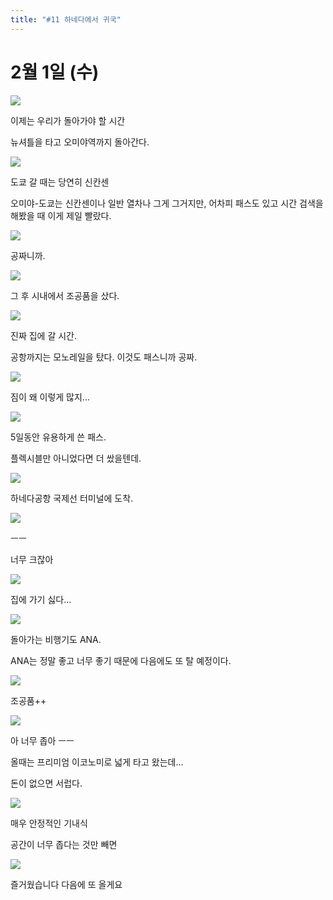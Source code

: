 ```yaml
---
title: "#11 하네다에서 귀국"
---
```


# 2월 1일 (수)

![](/photos/170127-ejapan/11_01.jpg)

이제는 우리가 돌아가야 할 시간

뉴셔틀을 타고 오미야역까지 돌아간다.

![](/photos/170127-ejapan/11_02.jpg)

도쿄 갈 때는 당연히 신칸센

오미야-도쿄는 신칸센이나 일반 열차나 그게 그거지만, 어차피 패스도 있고 시간 검색을 해봤을 때 이게 제일 빨랐다.

![](/photos/170127-ejapan/11_03.jpg)

공짜니까.

![](/photos/170127-ejapan/11_04.jpg)

그 후 시내에서 조공품을 샀다.

![](/photos/170127-ejapan/11_05.jpg)

진짜 집에 갈 시간.

공항까지는 모노레일을 탔다. 이것도 패스니까 공짜.

![](/photos/170127-ejapan/11_06.jpg)

짐이 왜 이렇게 많지...

![](/photos/170127-ejapan/11_07.jpg)

5일동안 유용하게 쓴 패스.

플렉시블만 아니었다면 더 쌌을텐데.

![](/photos/170127-ejapan/11_08.jpg)

하네다공항 국제선 터미널에 도착.

![](/photos/170127-ejapan/11_09.jpg)

ㅡㅡ

너무 크잖아

![](/photos/170127-ejapan/11_10.jpg)

집에 가기 싫다...

![](/photos/170127-ejapan/11_11.jpg)

돌아가는 비행기도 ANA.

ANA는 정말 좋고 너무 좋기 때문에 다음에도 또 탈 예정이다.

![](/photos/170127-ejapan/11_12.jpg)

조공품++

![](/photos/170127-ejapan/11_13.jpg)

아 너무 좁아 ㅡㅡ

올때는 프리미엄 이코노미로 넓게 타고 왔는데...

돈이 없으면 서럽다.

![](/photos/170127-ejapan/11_14.jpg)

매우 안정적인 기내식

공간이 너무 좁다는 것만 빼면

![](/photos/170127-ejapan/11_15.jpg)

즐거웠습니다 다음에 또 올게요
